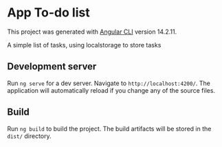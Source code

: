 # App To-do list

This project was generated with [Angular CLI](https://github.com/angular/angular-cli) version 14.2.11.

A simple list of tasks, using localstorage to store tasks

## Development server

Run `ng serve` for a dev server. Navigate to `http://localhost:4200/`. The application will automatically reload if you change any of the source files.

## Build

Run `ng build` to build the project. The build artifacts will be stored in the `dist/` directory.

